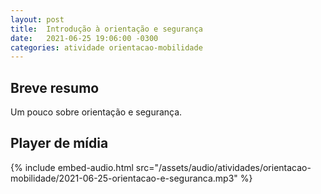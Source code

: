 ```yaml
---
layout: post
title:  Introdução à orientação e segurança
date:   2021-06-25 19:06:00 -0300
categories: atividade orientacao-mobilidade
---
```


## Breve resumo
Um pouco sobre orientação e segurança.

## Player de mídia
{% include embed-audio.html src="/assets/audio/atividades/orientacao-mobilidade/2021-06-25-orientacao-e-seguranca.mp3" %}
